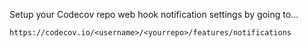 Setup your Codecov repo web hook notification settings by going to...
```
https://codecov.io/<username>/<yourrepo>/features/notifications
```
